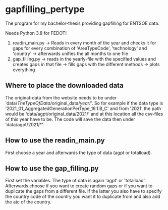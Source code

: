 # gapfilling_pertype

The program for my bachelor-thesis providing gapfilling for ENTSOE data.

Needs Python 3.8 for FEDOT!

1. readin_main.py
   -> Reads in every month of the year and checks it for gaps for every combination of 'AreaTypeCode', 'technology' and
   'country'
   -> afterwards unifies the all months to one file
2. gap_filling.py
   -> reads in the yearly-file with the specified values and creates gaps in that file
   -> fills gaps with the different methods
   -> plots everything

## Where to place the downloaded data
The original-data from the website needs to be under 'data/*TheTypeOfData*/original_data/*year*/'. So for example 
if the data type is '2021_01_AggregatedGenerationPerType_16.1.B_C' and from '2021' the path would be 
'data/agpt/original_data/2021/' and at this location all the csv-files of this year have to be.
The code will save the data then under 'data/agpt/2021/*'.

## How to use the readin_main.py
First choose a year and afterwards the type of data (agpt or totalload). 

## How to use the gap_filling.py
First set the variables. The type of data is again 'agpt' or 'totalload'. Afterwards
choose if you want to create random gaps or if you want to duplicate the gaps from a different file. If the latter you 
also have to specify the country code of the country you want it to duplicate from and also add the atc of the country.

